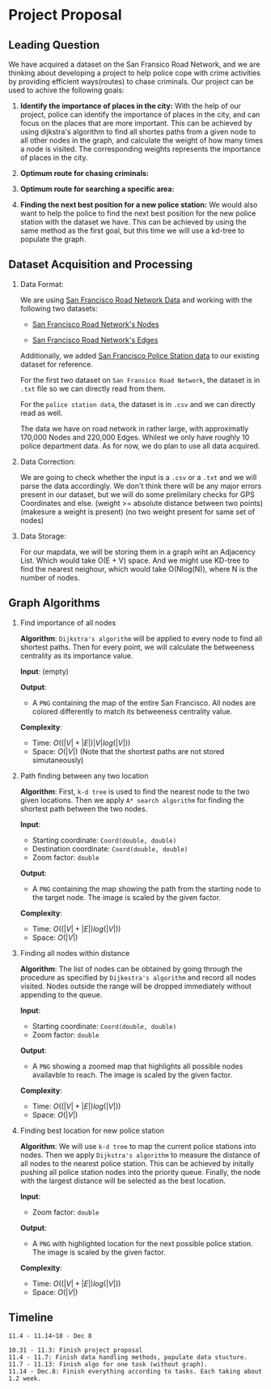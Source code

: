 # Project Proposal

## Leading Question

We have acquired a dataset on the San Fransico Road Network, and we are thinking about developing a project to help police cope with crime activities by providing efficient ways(routes) to chase criminals. Our project can be used to achive the following goals:

1. **Identify the importance of places in the city:** With the help of our project, police can identify the importance of places in the city, and can focus on the places that are more important. This can be achieved by using dijkstra's algorithm to find all shortes paths from a given node to all other nodes in the graph, and calculate the weight of how many times a node is visited. The corresponding weights represents the importance of places in the city.

2. **Optimum route for chasing criminals:**

3. **Optimum route for searching a specific area:**

4. **Finding the next best position for a new police station:** We would also want to help the police to find the next best position for the new police station with the dataset we have. This can be achieved by using the same method as the first goal, but this time we will use a kd-tree to populate the graph.

## Dataset Acquisition and Processing

1. Data Format:

    We are using [San Francisco Road Network Data](https://www.cs.utah.edu/~lifeifei/SpatialDataset.htm) and working with the following two datasets:

    - [San Francisco Road Network's Nodes](https://www.cs.utah.edu/~lifeifei/research/tpq/SF.cnode)

    - [San Francisco Road Network's Edges](https://www.cs.utah.edu/~lifeifei/research/tpq/SF.cedge)

    Additionally, we added [San Francisco Police Station data](https://data.sfgov.org/Public-Safety/Map-of-Police-Stations-2011-/a9xm-jdem) to our existing dataset for reference.

    For the first two dataset on `San Fransico Road Network`, the dataset is in `.txt` file so we can directly read from them.

    For the `police station data`, the dataset is in `.csv` and we can directly read as well.

    The data we have on road network in rather large, with approximatly 170,000 Nodes and 220,000 Edges. Whilest we only have roughly 10 police department data. As for now, we do plan to use all data acquired.

2. Data Correction:

    We are going to check whether the input is a `.csv` or a `.txt` and we will parse the data accordingly. We don't think there will be any major errors present in our dataset, but we will do some prelimilary checks for GPS Coordinates and else. (weight >= absolute distance between two points) (makesure a weight is present) (no two weight present for same set of nodes)

3. Data Storage:

    For our mapdata, we will be storing them in a graph wiht an Adjacency List. Which would take O(E + V) space. And we might use KD-tree to find the nearest neighour, which would take O(Nlog(N)), where N is the number of nodes.

## Graph Algorithms

1. Find importance of all nodes

    **Algorithm**: `Dijkstra's algorithm` will be applied to every node to find all shortest paths. Then for every point, we will calculate the betweeness centrality as its importance value.

    **Input**: (empty)

    **Output**:
     - A `PNG` containing the map of the entire San Francisco. All nodes are colored differently to match its betweeness centrality value.

    **Complexity**:
     - Time: $O((|V| + |E|)|V|log(|V|))$
     - Space: $O(|V|)$ (Note that the shortest paths are not stored simutaneously)

2. Path finding between any two location

    **Algorithm**: First, `k-d tree` is used to find the nearest node to the two given locations. Then we apply `A* search algorithm` for finding the shortest path between the two nodes.

    **Input**:
     - Starting coordinate: `Coord(double, double)`
     - Destination coordinate: `Coord(double, double)`
     - Zoom factor: `double`

    **Output**:
     - A `PNG` containing the map showing the path from the starting node to the target node. The image is scaled by the given factor.

    **Complexity**:
     - Time: $O((|V| + |E|)log(|V|))$
     - Space: $O(|V|)$

3. Finding all nodes within distance

    **Algorithm**: The list of nodes can be obtained by going through the procedure as specified by `Dijkestra's algorithm` and record all nodes visited. Nodes outside the range will be dropped immediately without appending to the queue.

    **Input**:
     - Starting coordinate: `Coord(double, double)`
     - Zoom factor: `double`

    **Output**:
     - A `PNG` showing a zoomed map that highlights all possible nodes availavble to reach. The image is scaled by the given factor.

    **Complexity**:
     - Time: $O((|V| + |E|)log(|V|))$
     - Space: $O(|V|)$

4. Finding best location for new police station

    **Algorithm**: We will use `k-d tree` to map the current police stations into nodes. Then we apply `Dijkstra's algorithm` to measure the distance of all nodes to the nearest police station. This can be achieved by initally pushing all police station nodes into the priority queue. Finally, the node with the largest distance will be selected as the best location.

    **Input**:
     - Zoom factor: `double`

    **Output**:
     - A `PNG` with highlighted location for the next possible police station. The image is scaled by the given factor.

    **Complexity**:
     - Time: $O((|V| + |E|)log(|V|))$
     - Space: $O(|V|)$

## Timeline

    11.4 - 11.14~18 - Dec 8

    10.31 - 11.3: Finish project proposal
    11.4 - 11.7: Finish data handling methods, populate data stucture.
    11.7 - 11.13: Finish algo for one task (without graph).
    11.14 - Dec.8: Finish everything according to tasks. Each taking about 1.2 week.
